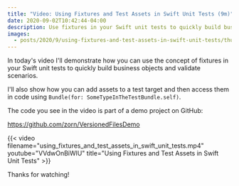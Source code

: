 ```yaml
---
title: "Video: Using Fixtures and Test Assets in Swift Unit Tests (9m)"
date: 2020-09-02T10:42:44-04:00
description: Use fixtures in your Swift unit tests to quickly build business objects and validate scenarios.
images:
  - posts/2020/9/using-fixtures-and-test-assets-in-swift-unit-tests/thumb.jpeg
---
```


In today's video I'll demonstrate how you can use the concept of fixtures in your Swift unit tests to quickly build business objects and validate scenarios. 

I'll also show how you can add assets to a test target and then access them in code using `Bundle(for: SomeTypeInTheTestBundle.self)`.

The code you see in the video is part of a demo project on GitHub:

https://github.com/zorn/VersionedFilesDemo

{{< video filename="using_fixtures_and_test_assets_in_swift_unit_tests.mp4" youtube="VVdwOnBiWlU" title="Using Fixtures and Test Assets in Swift Unit Tests" >}}

Thanks for watching!
